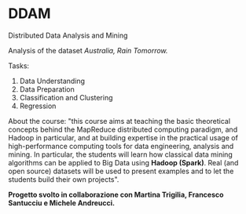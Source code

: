 # DDAM
Distributed Data Analysis and Mining

Analysis of the dataset *Australia, Rain Tomorrow.*

Tasks:
1. Data Understanding
2. Data Preparation
3. Classification and Clustering
4. Regression

About the course: "this course aims at teaching the basic theoretical concepts behind the MapReduce distributed computing paradigm, and Hadoop in particular, and at building expertise in the practical usage of high-performance computing tools for data engineering, analysis and mining. In particular, the students will learn how classical data mining algorithms can be applied to Big Data using **Hadoop (Spark)**. Real (and open source) datasets will be used to present examples and to let the students build their own projects".

**Progetto svolto in collaborazione con Martina Trigilia, Francesco Santucciu e Michele Andreucci.**
